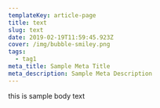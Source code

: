 ```yaml
---
templateKey: article-page
title: text
slug: text
date: 2019-02-19T11:59:45.923Z
cover: /img/bubble-smiley.png
tags:
  - tag1
meta_title: Sample Meta Title
meta_description: Sample Meta Description
---
```

this is sample body text
